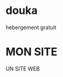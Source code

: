 # douka
hebergement gratuit
<DOCTYPE html>
<html>
<head>
   <title>LA PAGE </title>
    <meta charset="UTF-8">
</head>
<body>
   <h1>MON SITE</h1>
   <p>UN SITE WEB</p>
</body>
</html>
